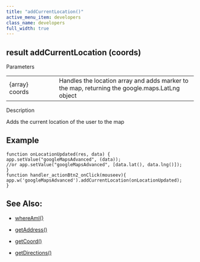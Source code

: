 ```yaml
---
title: "addCurrentLocation()"
active_menu_item: developers
class_name: developers
full_width: true
---
```



## result addCurrentLocation (coords)

Parameters

<table>
<tr>
<td width="169">
{array} coords

</td>
<td width="17">
</td>
<td width="694">
Handles the location array and adds marker to the map, returning the google.maps.LatLng object

</td>
</tr>
</table>

Description

Adds the current location of the user to the map

## Example

    function onLocationUpdated(res, data) {
    app.setValue("googleMapsAdvanced", (data));
    //or app.setValue("googleMapsAdvanced", [data.lat(), data.lng()]);
    }
    function handler_actionBtn2_onClick(mouseev){
    app.w('googleMapsAdvanced').addCurrentLocation(onLocationUpdated);
    }
   

## See Also:

 - [whereAmI()](whereami.htm)

 - [getAddress()](getaddress.htm)

 - [getCoord()](getcoord.htm)

 - [getDirections()](getdirections.htm)

